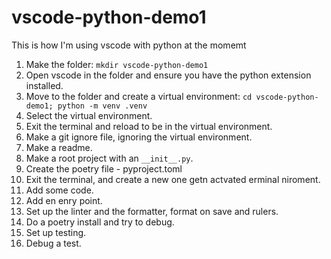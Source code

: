 # vscode-python-demo1

This is how I'm using vscode with python at the momemt

1. Make the folder: `mkdir vscode-python-demo1`
2. Open vscode in the folder and ensure you have the python extension installed.
3. Move to the folder and create a virtual environment: `cd vscode-python-demo1; python -m venv .venv`
4. Select the virtual environment.
5. Exit the terminal and reload to be in the virtual environment.
6. Make a git ignore file, ignoring the virtual environment.
7. Make a readme.
8. Make a root project with an `__init__.py`.
9. Create the poetry file - pyproject.toml
10. Exit the terminal, and create a new one  getn actvated erminal niroment.
11. Add some code.
12. Add en enry point.
13. Set up the linter and the formatter, format on save and rulers.
14. Do a poetry install and try to debug.
15. Set up testing.
16. Debug a test.